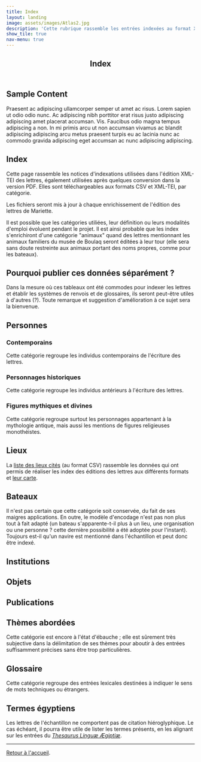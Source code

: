 ```yaml
---
title: Index
layout: landing
image: assets/images/Atlas2.jpg
description: 'Cette rubrique rassemble les entrées indexées au format XML.'
show_tile: true
nav-menu: true
---
```

<!-- Main -->
<div id="main" class="alt">

<!-- One -->
<section id="one">
	<div class="inner">
		<header class="major">
			<h1>Index</h1>
		</header>

<!-- Content -->
<h2 id="content">Sample Content</h2>
<p>Praesent ac adipiscing ullamcorper semper ut amet ac risus. Lorem sapien ut odio odio nunc. Ac adipiscing nibh porttitor erat risus justo adipiscing adipiscing amet placerat accumsan. Vis. Faucibus odio magna tempus adipiscing a non. In mi primis arcu ut non accumsan vivamus ac blandit adipiscing adipiscing arcu metus praesent turpis eu ac lacinia nunc ac commodo gravida adipiscing eget accumsan ac nunc adipiscing adipiscing.</p>

<h2>Index</h2>

<p>Cette page rassemble les notices d'indexations utilisées dans l'édition XML-TEI des lettres, également utilisées après quelques conversion dans la version PDF. Elles sont téléchargeables aux formats CSV et XML-TEI, par catégorie.</p>
<p>Les fichiers seront mis à jour à chaque enrichissement de l'édition des lettres de Mariette.</p>
<p>Il est possible que les catégories utiliées, leur définition ou leurs modalités d'emploi évoluent pendant le projet. Il est ainsi probable que les index s'enrichiront d'une catégorie "animaux" quand des lettres mentionnant les animaux familiers du musée de Boulaq seront éditées à leur tour (elle sera sans doute restreinte aux animaux portant des noms propres, comme pour les bateaux).</p>

<h2>Pourquoi publier ces données séparément ?</h2>

<p>Dans la mesure où ces tableaux ont été commodes pour indexer les lettres et établir les systèmes de renvois et de glossaires, ils seront peut-être utiles à d'autres (?). Toute remarque et suggestion d'amélioration à ce sujet sera la bienvenue.</p>

<h2>Personnes</h2>

<p></p>

<h3>Contemporains</h3>

<p>Cette catégorie regroupe les individus contemporains de l'écriture des lettres.</p>

<h3>Personnages historiques</h3>

<p>Cette catégorie regroupe les individus antérieurs à l'écriture des lettres.</p>

<h3>Figures mythiques et divines</h3>

<p>Cette catégorie regroupe surtout les personnages appartenant à la mythologie antique, mais aussi les mentions de figures religieuses monothéistes.</p>

<h2>Lieux</h2>

<p>La <a href="https://github.com/ThLebee/CoEg_test/raw/master/data/CoEg_index_place.csv">liste des lieux cités</a> (au format CSV) rassemble les données qui ont permis de réaliser les index des éditions des lettres aux différents formats et <a href="http://u.osmfr.org/m/461360/">leur carte</a>.</p>

<h2>Bateaux</h2>

<p>Il n'est pas certain que cette catégorie soit conservée, du fait de ses maigres applications. En outre, le modèle d'encodage n'est pas non plus tout à fait adapté (un bateau s'apparente-t-il plus à un lieu, une organisation ou une personne ? cette dernière possibilité a été adoptée pour l'instant). Toujours est-il qu'un navire est mentionné dans l'échantillon et peut donc être indexé.</p>

<h2>Institutions</h2>

<p></p>

<h2>Objets</h2>

<p></p>

<h2>Publications</h2>

<p></p>

<h2>Thèmes abordées</h2>

<p>Cette catégorie est encore à l'état d'ébauche ; elle est sûrement très subjective dans la délimitation de ses thèmes pour aboutir à des entrées suffisamment précises sans être trop particulières.</p>

<h2>Glossaire</h2>

<p>Cette catégorie regroupe des entrées lexicales destinées à indiquer le sens de mots techniques ou étrangers.</p>

<h2>Termes égyptiens</h2>

<p>Les lettres de l'échantillon ne comportent pas de citation hiéroglyphique. Le cas échéant, il pourra être utile de lister les termes présents, en les alignant sur les entrées du <i><a href="http://aaew.bbaw.de/tla/">Thesaurus Linguæ Ægiptiæ</a></i>.</p>
<hr>
<a href="https://thlebee.github.io/CoEg_test">Retour à l'accueil</a>.


</div>
</section>
